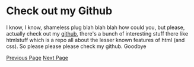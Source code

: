 # Check out my Github

I know, I know, shameless plug blah blah blah how could you, but please, actually check out my [github](https://www.github.com/WafiWadud), there's a bunch of interesting stuff there like htmlstuff which is a repo all about the lesser known features of html (and css). So please please please check my github. Goodbye

[Previous Page](Entry8.md) [Next Page](Entry10.md)
